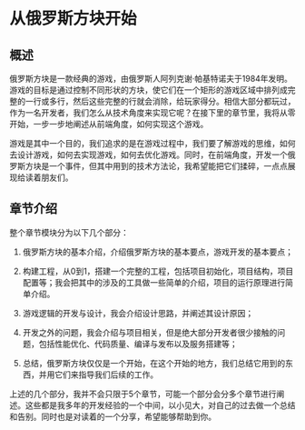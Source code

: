 # 从俄罗斯方块开始

## 概述

俄罗斯方块是一款经典的游戏，由俄罗斯人阿列克谢·帕基特诺夫于1984年发明。游戏的目标是通过控制不同形状的方块，使它们在一个矩形的游戏区域中排列成完整的一行或多行，然后这些完整的行就会消除，给玩家得分。相信大部分都玩过，作为一名开发者，我们怎么从技术角度来实现它呢？在接下里的章节里，我将从零开始，一步一步地阐述从前端角度，如何实现这个游戏。

游戏是其中一个目的，我们追求的是在游戏过程中，我们要了解游戏的思维，如何去设计游戏，如何去实现游戏，如何去优化游戏。同时，在前端角度，开发一个俄罗斯方块是一个事件，但其中用到的技术方法论，我希望能把它们揉碎，一点点展现给读着朋友们。

## 章节介绍

整个章节模块分为以下几个部分：

1. 俄罗斯方块的基本介绍，介绍俄罗斯方块的基本要点，游戏开发的基本要点；

2. 构建工程，从0到1，搭建一个完整的工程，包括项目初始化，项目结构，项目配置等；我会把其中的涉及的工具做一些简单的介绍，项目的运行原理进行简单介绍。

3. 游戏逻辑的开发与设计，我会介绍设计思路，并阐述其设计原因；

4. 开发之外的问题，我会介绍与项目相关，但是绝大部分开发者很少接触的问题，包括性能优化、代码质量、编译与发布以及服务搭建等；

5. 总结，俄罗斯方块仅仅是一个开始，在这个开始的地方，我们总结它用到的东西，并用它们来指导我们后续的工作。

上述的几个部分，我并不会只限于5个章节，可能一个部分会分多个章节进行阐述。这些都是我多年的开发经验的一个中间，以小见大，对自己的过去做一个总结和告别。同时也是对读着的一个分享，希望能够帮助到你。

